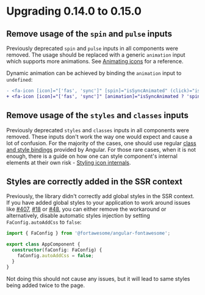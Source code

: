 # Upgrading 0.14.0 to 0.15.0

## Remove usage of the `spin` and `pulse` inputs

Previously deprecated `spin` and `pulse` inputs in all components were removed. The usage should be replaced with a generic `animation` input which supports more animations. See [Animating icons](https://fontawesome.com/docs/web/style/animate) for a reference.

Dynamic animation can be achieved by binding the `animation` input to `undefined`:

```diff
- <fa-icon [icon]="['fas', 'sync']" [spin]="isSyncAnimated" (click)="isSyncAnimated=!isSyncAnimated"></fa-icon>
+ <fa-icon [icon]="['fas', 'sync']" [animation]="isSyncAnimated ? 'spin' : undefined" (click)="isSyncAnimated=!isSyncAnimated"></fa-icon>
```

## Remove usage of the `styles` and `classes` inputs

Previously deprecated `styles` and `classes` inputs in all components were removed. These inputs don't work the way one would expect and cause a lot of confusion. For the majority of the cases, one should use regular [class and style bindings](https://angular.io/guide/class-binding) provided by Angular. For those rare cases, when it is not enough, there is a guide on how one can style component's internal elements at their own risk - [Styling icon internals](https://github.com/FortAwesome/angular-fontawesome/blob/master/docs/guide/styling-icon-internals.md).

## Styles are correctly added in the SSR context

Previously, the library didn't correctly add global styles in the SSR context. If you have added global styles to your application to work around issues like [#407](https://github.com/FortAwesome/angular-fontawesome/issues/407), [#18](https://github.com/FortAwesome/angular-fontawesome/issues/18) or [#48](https://github.com/FortAwesome/angular-fontawesome/issues/48), you can either remove the workaround or alternatively, disable automatic styles injection by setting `FaConfig.autoAddCss` to `false`:

```typescript
import { FaConfig } from '@fortawesome/angular-fontawesome';

export class AppComponent {
  constructor(faConfig: FaConfig) {
    faConfig.autoAddCss = false;
  }
}
```

Not doing this should not cause any issues, but it will lead to same styles being added twice to the page.
